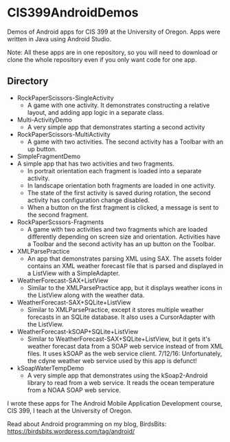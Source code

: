 # CIS399AndroidDemos
Demos of Android apps for CIS 399 at the University of Oregon. Apps were written in Java using Android Studio.

Note: All these apps are in one repository, so you will
need to download or clone the whole repository even if you
only want code for one app.

## Directory

* RockPaperScissors-SingleActivity
  * A game with one activity. It demonstrates constructing a relative layout,
  and adding app logic in a separate class.
* Multi-ActivityDemo
  * A very simple app that demonstrates starting a second activity
* RockPaperScissors-MultiActivity
   * A game with two activities. The second activity has a Toolbar with an up button.
* SimpleFragmentDemo
 * A simple app that has two activities and two fragments.
    * In portrait orientation each fragment is loaded into a separate activity.
    * In landscape orientation both fragments are loaded in one activity.
    * The state of the first activity is saved during rotation, the second activity has configuration change disabled.
    * When a button on the first fragment is clicked, a message is sent to the second fragment.
* RockPaperScssors-Fragments
    * A game with two activities and two fragments which are loaded differently
    depending on screen size and orientation. Activities have a Toolbar and the
    second activity has an up button on the Toolbar.
* XMLParsePractice
  * An app that demonstrates parsing XML using SAX. The assets folder contains an XML weather forecast file that is parsed and displayed in a ListView with a SimpleAdapter.
* WeatherForecast-SAX+ListView
  * Similar to the XMLParsePractice app, but it displays weather icons in the ListView along with the weather data.
* WeatherForecast-SAX+SQLite+ListView
  * Similar to XMLParsePractice, except it stores multiple weather forecasts in an SQLite database. It also uses a CursorAdapter with the ListView.
* WeatherForecast-kSOAP+SQLite+ListView
  * Similar to WeatherForecast-SAX+SQLite+ListView, but it gets it's weather forecast data from a SOAP web service instead of from XML files. It uses kSOAP as the web service client. 7/12/16: Unfortunately, the cdyne weather web service used by this app is defunct!
* kSoapWaterTempDemo
  * A very simple app that demonstrates using the kSoap2-Android library to read from a web service. It reads the ocean temperature from a NOAA SOAP web service.

I wrote these apps for The Android Mobile Application Development course, CIS 399, I teach at the University of Oregon.

Read about Android programming on my blog, BirdsBits:
https://birdsbits.wordpress.com/tag/android/

